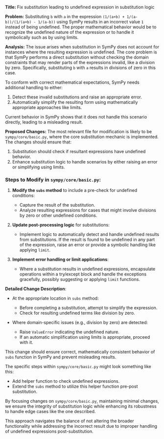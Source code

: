 **Title:** Fix substitution leading to undefined expression in substitution logic

**Problem:**
Substituting `b` with `a` in the expression `(1/(a+b) + 1/(a-b))/(1/(a+b) - 1/(a-b))` using SymPy results in an incorrect value `1` instead of being undefined. The proper mathematical behavior would be to recognize the undefined nature of the expression or to handle it symbolically such as by using limits.

**Analysis:**
The issue arises when substitution in SymPy does not account for instances where the resulting expression is undefined. The core problem is that SymPy performs a direct substitution without checking the domain constraints that may render parts of the expressions invalid, like a division by zero. Specifically, substituting `b` with `a` results in divisions of zero in this case.

To conform with correct mathematical expectations, SymPy needs additional handling to either:
1. Detect these invalid substitutions and raise an appropriate error.
2. Automatically simplify the resulting form using mathematically appropriate approaches like limits.

Current behavior in SymPy shows that it does not handle this scenario directly, leading to a misleading result.

**Proposed Changes:**
The most relevant file for modification is likely to be `sympy/core/basic.py`, where the core substitution mechanic is implemented. The changes should ensure that:
1. Substitution should check if resultant expressions have undefined behavior.
2. Enhance substitution logic to handle scenarios by either raising an error or simplifying using limits.

### Steps to Modify in `sympy/core/basic.py`:

1. **Modify the `subs` method** to include a pre-check for undefined conditions:
   - Capture the result of the substitution.
   - Analyze resulting expressions for cases that might involve divisions by zero or other undefined conditions.

2. **Update post-processing logic** for substitutions:
   - Implement logic to automatically detect and handle undefined results from substitutions. If the result is found to be undefined in any part of the expression, raise an error or provide a symbolic handling like applying `limit`.

3. **Implement error handling or limit applications**:
   - Where a substitution results in undefined expressions, encapsulate operations within a try/except block and handle the exceptions gracefully, possibly suggesting or applying `limit` functions.

**Detailed Change Description**:

- At the appropriate location in `subs` method:
  - Before completing a substitution, attempt to simplify the expression.
  - Check for resulting undefined terms like division by zero.
    
- Where domain-specific issues (e.g., division by zero) are detected:
  - Raise `ValueError` indicating the undefined nature.
  - If an automatic simplification using limits is appropriate, proceed with it.

This change should ensure correct, mathematically consistent behavior of `subs` function in SymPy and prevent misleading results.

The specific steps within `sympy/core/basic.py` might look something like this:
- Add helper function to check undefined expressions.
- Extend the `subs` method to utilize this helper function pre-post substitution.

By focusing changes on `sympy/core/basic.py`, maintaining minimal changes, we ensure the integrity of substitution logic while enhancing its robustness to handle edge cases like the one described.

This approach navigates the balance of not altering the broader functionality while addressing the incorrect result due to improper handling of undefined expressions post-substitution.